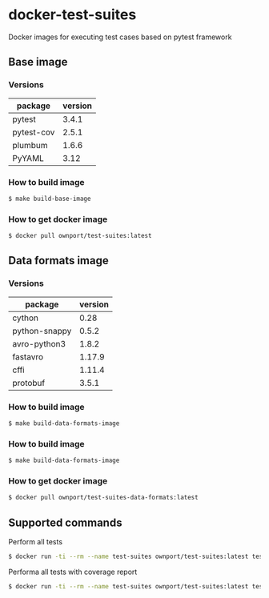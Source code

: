 # docker-test-suites

Docker images for executing test cases based on pytest framework 

## Base image

### Versions
| package 	    | version
| ------------- | ---------
| pytest 	    | 3.4.1
| pytest-cov    | 2.5.1
| plumbum   	| 1.6.6
| PyYAML    	| 3.12


### How to build image
```sh
$ make build-base-image
```

### How to get docker image
``` sh
$ docker pull ownport/test-suites:latest
```


## Data formats image

### Versions
| package 	            | version
| --------------------- | ---------
| cython                | 0.28
| python-snappy         | 0.5.2
| avro-python3          | 1.8.2
| fastavro              | 1.17.9
| cffi                  | 1.11.4
| protobuf              | 3.5.1

### How to build image
```sh
$ make build-data-formats-image
```

### How to build image

```sh
$ make build-data-formats-image
```

### How to get docker image
``` sh
$ docker pull ownport/test-suites-data-formats:latest
```



## Supported commands

Perform all tests
```sh
$ docker run -ti --rm --name test-suites ownport/test-suites:latest test:all
```

Performa all tests with coverage report
```sh
$ docker run -ti --rm --name test-suites ownport/test-suites:latest test:all:with-coverage
```
